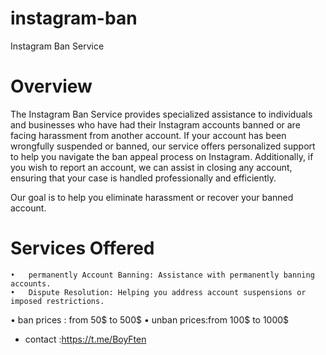 # instagram-ban 
Instagram Ban Service

# Overview 

The Instagram Ban Service provides specialized assistance to individuals and businesses who have had their Instagram accounts banned or are facing harassment from another account. If your account has been wrongfully suspended or banned, our service offers personalized support to help you navigate the ban appeal process on Instagram. Additionally, if you wish to report an account, we can assist in closing any account, ensuring that your case is handled professionally and efficiently.

Our goal is to help you eliminate harassment or recover your banned account.

# Services Offered 
	•	permanently Account Banning: Assistance with permanently banning accounts.
	•	Dispute Resolution: Helping you address account suspensions or imposed restrictions.
  • ban prices : from 50$ to 500$
  • unban prices:from 100$ to 1000$ 
   - contact :https://t.me/BoyFten
